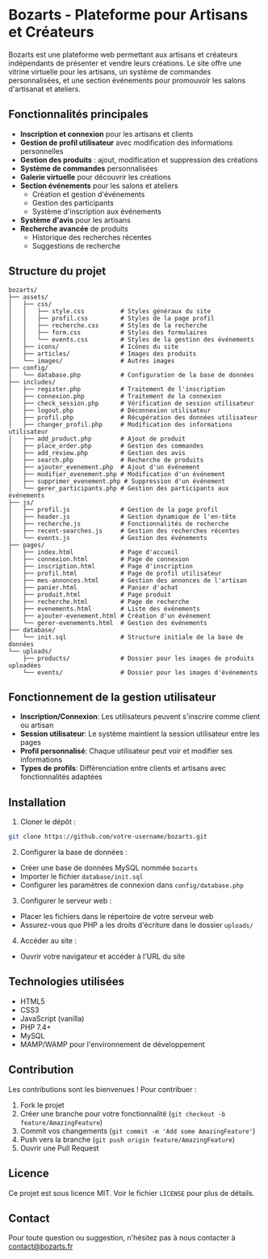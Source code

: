 # Bozarts - Plateforme pour Artisans et Créateurs

Bozarts est une plateforme web permettant aux artisans et créateurs indépendants de présenter et vendre leurs créations. Le site offre une vitrine virtuelle pour les artisans, un système de commandes personnalisées, et une section événements pour promouvoir les salons d'artisanat et ateliers.

## Fonctionnalités principales

- **Inscription et connexion** pour les artisans et clients
- **Gestion de profil utilisateur** avec modification des informations personnelles
- **Gestion des produits** : ajout, modification et suppression des créations
- **Système de commandes** personnalisées
- **Galerie virtuelle** pour découvrir les créations
- **Section événements** pour les salons et ateliers
  - Création et gestion d'événements
  - Gestion des participants
  - Système d'inscription aux événements
- **Système d'avis** pour les artisans
- **Recherche avancée** de produits
  - Historique des recherches récentes
  - Suggestions de recherche

## Structure du projet

```
bozarts/
├── assets/
│   ├── css/
│   │   ├── style.css          # Styles généraux du site
│   │   ├── profil.css         # Styles de la page profil
│   │   ├── recherche.css      # Styles de la recherche
│   │   ├── form.css           # Styles des formulaires
│   │   └── events.css         # Styles de la gestion des événements
│   ├── icons/                 # Icônes du site
│   ├── articles/              # Images des produits
│   └── images/                # Autres images
├── config/
│   └── database.php           # Configuration de la base de données
├── includes/
│   ├── register.php           # Traitement de l'inscription
│   ├── connexion.php          # Traitement de la connexion
│   ├── check_session.php      # Vérification de session utilisateur
│   ├── logout.php             # Déconnexion utilisateur
│   ├── profil.php             # Récupération des données utilisateur
│   ├── changer_profil.php     # Modification des informations utilisateur
│   ├── add_product.php        # Ajout de produit
│   ├── place_order.php        # Gestion des commandes
│   ├── add_review.php         # Gestion des avis
│   ├── search.php             # Recherche de produits
│   ├── ajouter_evenement.php  # Ajout d'un événement
│   ├── modifier_evenement.php # Modification d'un événement
│   ├── supprimer_evenement.php # Suppression d'un événement
│   └── gerer_participants.php # Gestion des participants aux événements
├── js/
│   ├── profil.js              # Gestion de la page profil
│   ├── header.js              # Gestion dynamique de l'en-tête
│   ├── recherche.js           # Fonctionnalités de recherche
│   ├── recent-searches.js     # Gestion des recherches récentes
│   └── events.js              # Gestion des événements
├── pages/
│   ├── index.html             # Page d'accueil
│   ├── connexion.html         # Page de connexion
│   ├── inscription.html       # Page d'inscription
│   ├── profil.html            # Page de profil utilisateur
│   ├── mes-annonces.html      # Gestion des annonces de l'artisan
│   ├── panier.html            # Panier d'achat
│   ├── produit.html           # Page produit
│   ├── recherche.html         # Page de recherche
│   ├── evenements.html        # Liste des événements
│   ├── ajouter-evenement.html # Création d'un événement
│   └── gerer-evenements.html  # Gestion des événements
├── database/
│   └── init.sql               # Structure initiale de la base de données
└── uploads/
    ├── products/              # Dossier pour les images de produits uploadées
    └── events/                # Dossier pour les images d'événements
```

## Fonctionnement de la gestion utilisateur

- **Inscription/Connexion**: Les utilisateurs peuvent s'inscrire comme client ou artisan
- **Session utilisateur**: Le système maintient la session utilisateur entre les pages
- **Profil personnalisé**: Chaque utilisateur peut voir et modifier ses informations
- **Types de profils**: Différenciation entre clients et artisans avec fonctionnalités adaptées

## Installation

1. Cloner le dépôt :
```bash
git clone https://github.com/votre-username/bozarts.git
```

2. Configurer la base de données :
- Créer une base de données MySQL nommée `bozarts`
- Importer le fichier `database/init.sql`
- Configurer les paramètres de connexion dans `config/database.php`

3. Configurer le serveur web :
- Placer les fichiers dans le répertoire de votre serveur web
- Assurez-vous que PHP a les droits d'écriture dans le dossier `uploads/`

4. Accéder au site :
- Ouvrir votre navigateur et accéder à l'URL du site

## Technologies utilisées

- HTML5
- CSS3
- JavaScript (vanilla)
- PHP 7.4+
- MySQL
- MAMP/WAMP pour l'environnement de développement

## Contribution

Les contributions sont les bienvenues ! Pour contribuer :

1. Fork le projet
2. Créer une branche pour votre fonctionnalité (`git checkout -b feature/AmazingFeature`)
3. Commit vos changements (`git commit -m 'Add some AmazingFeature'`)
4. Push vers la branche (`git push origin feature/AmazingFeature`)
5. Ouvrir une Pull Request

## Licence

Ce projet est sous licence MIT. Voir le fichier `LICENSE` pour plus de détails.

## Contact

Pour toute question ou suggestion, n'hésitez pas à nous contacter à contact@bozarts.fr
